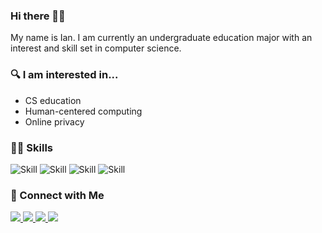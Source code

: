 ### Hi there 🤙🏼
My name is Ian. I am currently an undergraduate education major with an interest and skill set in computer science.

### 🔍 I am interested in...
- CS education
- Human-centered computing
- Online privacy

### 🧑‍💻 Skills
![Skill](https://img.shields.io/badge/Python-3776AB?style=for-the-badge&logo=python&logoColor=white)
![Skill](https://img.shields.io/badge/JavaScript-F7DF1E?style=for-the-badge&logo=javascript&logoColor=black)
![Skill](https://img.shields.io/badge/Swift-FA7343?style=for-the-badge&logo=swift&logoColor=white)
![Skill](https://img.shields.io/badge/Svelte-4A4A55?style=for-the-badge&logo=svelte&logoColor=FF3E00)

### 🤝 Connect with Me
<a href="https://www.linkedin.com/in/ian-thompson-b92467221/">
    <img src="https://img.shields.io/badge/LinkedIn-0077B5?style=for-the-badge&logo=linkedin&logoColor=white">
</a>
<a href="https://www.instagram.com/thompson_ian">
    <img src="https://img.shields.io/badge/thompson_ian-E4405F?style=for-the-badge&logo=instagram&logoColor=white">
</a>
<a href="https://www.twitter.com/thompson__ian">
    <img src="https://img.shields.io/badge/Twitter-1DA1F2?style=for-the-badge&logo=twitter&logoColor=white">
</a>
<a href="https://open.spotify.com/user/thompson_ian?si=0b0a7e0b20724d36">
    <img src="https://img.shields.io/badge/Spotify-1ED760?&style=for-the-badge&logo=spotify&logoColor=whit">
</a>

<!--
**nicelion/nicelion** is a ✨ _special_ ✨ repository because its `README.md` (this file) appears on your GitHub profile.

Here are some ideas to get you started:

- 🔭 I’m currently working on ...
- 🌱 I’m currently learning ...
- 👯 I’m looking to collaborate on ...
- 🤔 I’m looking for help with ...
- 💬 Ask me about ...
- 📫 How to reach me: ...
- 😄 Pronouns: ...
- ⚡ Fun fact: ...
-->
